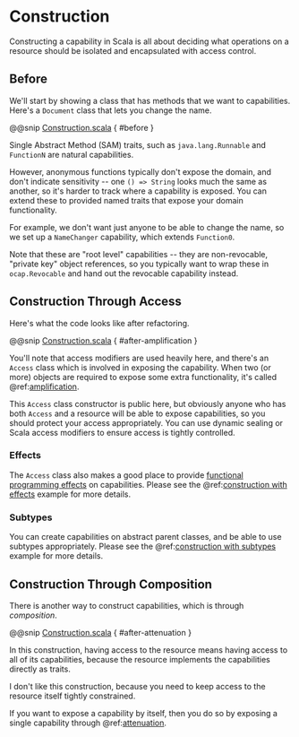 # Construction

Constructing a capability in Scala is all about deciding what operations on a resource should be isolated and encapsulated with access control.

## Before

We'll start by showing a class that has methods that we want to capabilities.  Here's a `Document` class that lets you change the name.

@@snip [Construction.scala](../../scala/Construction.scala) { #before }

Single Abstract Method (SAM) traits, such as `java.lang.Runnable` and `FunctionN` are natural capabilities.  

However, anonymous functions typically don't expose the domain, and don't indicate sensitivity -- one `() => String` looks much the same as another, so it's harder to track where a capability is exposed.  You can extend these to provided named traits that expose your domain functionality.

For example, we don't want just anyone to be able to change the name, so we set up a `NameChanger` capability, which extends `Function0`.

Note that these are "root level" capabilities -- they are non-revocable, "private key" object references, so you typically want to wrap these in `ocap.Revocable` and hand out the revocable capability instead.

## Construction Through Access

Here's what the code looks like after refactoring.

@@snip [Construction.scala](../../scala/Construction.scala) { #after-amplification }

You'll note that access modifiers are used heavily here, and there's an `Access` class which is involved in exposing the capability.  When two (or more) objects are required to expose some extra functionality, it's called @ref:[amplification](amplification.md).
  
This `Access` class constructor is public here, but obviously anyone who has both `Access` and a resource will be able to expose capabilities, so you should protect your access appropriately.  You can use dynamic sealing or Scala access modifiers to ensure access is tightly controlled.

### Effects

The `Access` class also makes a good place to provide [functional programming effects](https://www.youtube.com/watch?v=po3wmq4S15A) on capabilities.  Please see the @ref:[construction with effects](effects.md) example for more details.

### Subtypes

You can create capabilities on abstract parent classes, and be able to use subtypes appropriately.  Please see the @ref:[construction with subtypes](subtypes.md) example for more details.

## Construction Through Composition

There is another way to construct capabilities, which is through *composition*.

@@snip [Construction.scala](../../scala/Construction.scala) { #after-attenuation }

In this construction, having access to the resource means having access to all of its capabilities, because the resource implements the capabilities directly as traits.

I don't like this construction, because you need to keep access to the resource itself tightly constrained.   

If you want to expose a capability by itself, then you do so by exposing a single capability through @ref:[attenuation](attenuation.md).
